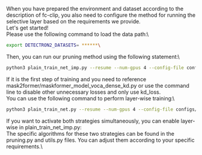 When you have prepared the environment and dataset according to the description of fc-clip, you also need to configure the method for running the selective layer based on the requirements we provide.\
Let's get started!\
Please use the following command to load the data path:\
```bash
export DETECTRON2_DATASETS= ******\
```
Then, you can run our pruning method using the following statement:\
```bash
python3 plain_train_net_imp.py --resume --num-gpus 4 --config-file configs/coco/panoptic-segmentation/maskformer2_R50_bs16_50ep_voca_ground_perRegion.yaml MODEL.META_ARCHITECTURE OpenSegMaskFormerDenseTextKD OUTPUT_DIR rebuttal_test MODEL.KD.STU_SOURCE prior MODEL.KD.TEC_SOURCE attn_g INPUT.DATASET_MAPPER_NAME detr_panoptic_caption_kd MODEL.PER_REGION.DENSE_SUPERVISE True MODEL.PER_REGION.PLAIN_LOSS_WEIGHT 2.0 MODEL.KD.KD_WEIGHT 2.0 MODEL.GROUNDING.LOSS_WEIGHT 2.0 MODEL.KD.ENABLED True\
```
If it is the first step of training and you need to reference mask2former/maskformer_model_voca_dense_kd.py or use the command line to disable other unnecessary losses and only use kd_loss.\
You can use the following command to perform layer-wise training:\
```bash
python3 plain_train_net.py --resume --num-gpus 4 --config-file configs/coco/panoptic-segmentation/maskformer2_R50_bs16_50ep_voca_ground_perRegion.yaml MODEL.META_ARCHITECTURE OpenSegMaskFormerDenseTextKD OUTPUT_DIR rebuttla_clip MODEL.KD.STU_SOURCE prior MODEL.KD.TEC_SOURCE attn_g INPUT.DATASET_MAPPER_NAME detr_panoptic_caption_kd MODEL.PER_REGION.DENSE_SUPERVISE True MODEL.PER_REGION.PLAIN_LOSS_WEIGHT 2.0 MODEL.KD.KD_WEIGHT 2.0 MODEL.GROUNDING.LOSS_WEIGHT 2.0 MODEL.KD.ENABLED True\
```
If you want to activate both strategies simultaneously, you can enable layer-wise in plain_train_net_imp.py:\
The specific algorithms for these two strategies can be found in the pruning.py and utils.py files. You can adjust them according to your specific requirements.\
